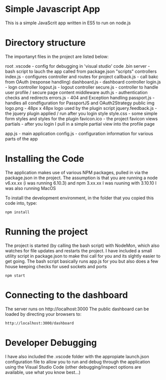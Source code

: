 Simple Javascript App
=====================

This is a simple JavaScrit app written in ES5 to run on node.js

Directory structure
===================
The importanyt files in the project are listed below:

root
  .vscode                  - config for debugging in 'visual studio' code
  .bin
    server                 - bash script to lauch the app called from package.json "scripts"
  controllers
    index.js               - configures controller and routes for project
    callback.js            - call bakc from OAuth (response handling)
    dashboard.js           - dashboard controller
    login.js               - logn controller
    logout.js              - logout controller
    secure.js              - controller to handle user profile / secure page content
  middleware
    auth.js                - authentication checks and redirects
    errors.js              - 404 and Exception handling
    passport.js            - handles all condfiguration for PassportJS and OAuth2Strategy
  public
    img
      logo.png             - 48px x 48px logo used by the plugin
    script
      jquery.feedback.js   - the jquery plugin applied / run after you login
    style
      style.css            - some simple form styles and styles for the plugin
    favicon.ico            - the project favicon
  views
    partials               - after you login I pull in a simple partial view into the profile page

  app.js                   - main application
  config.js                - configuration information for various parts of the app

Installing the Code
===================
The application makes use of various NPM packages, pulled in via the package.json in the project.
The assumption is that you are running a node v6.xx.xx (i was running 6.10.3) and npm 3.xx.xx
I was ruuning with 3.10.10
I was also running MacOS

To install the development environment, in the folder that you copied this code into, type:
```
npm install
```

Running the project
================================================
The project is started (by calling the bash script) with NodeMon, which also watches for file updates and restarts the project.
I have included a small utility script in package.json to make thsi call for you and its slghtly easier to get going.
The bash script basically runs app.js for you but also does a few house keeping checks for used sockets and ports

```
npm start
```


Connecting to the dashboard
===========================
The server runs on http://localhost:3000
The public dashboard can be loaded by directing your browsers to:

```
http://localhost:3000/dashboard
```

Developer Debugging
===================
I have also included the .vscode folder with the appropiate launch.json configuration
file to allow you to run and debug through the application using the Visual Studio Code
(other debugging/inspect options are available, use what you know best...)
